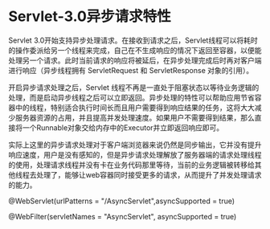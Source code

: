 ﻿# Servlet-3.0异步请求特性

Servlet 3.0开始支持异步处理请求。在接收到请求之后，Servlet线程可以将耗时的操作委派给另一个线程来完成，自己在不生成响应的情况下返回至容器，以便能处理另一个请求。此时当前请求的响应将被延后，在异步处理完成后时再对客户端进行响应（异步线程拥有 ServletRequest 和 ServletResponse 对象的引用）。

开启异步请求处理之后，Servlet 线程不再是一直处于阻塞状态以等待业务逻辑的处理，而是启动异步线程之后可以立即返回。异步处理的特性可以帮助应用节省容器中的线程，特别适合执行时间长而且用户需要得到响应结果的任务，这将大大减少服务器资源的占用，并且提高并发处理速度。如果用户不需要得到结果，那么直接将一个Runnable对象交给内存中的Executor并立即返回响应即可。

实际上这里的异步请求处理对于客户端浏览器来说仍然是同步输出，它并没有提升响应速度，用户是没有感知的，但是异步请求处理解放了服务器端的请求处理线程的使用，处理请求线程并没有卡在业务代码那里等待，当前的业务逻辑被转移给其他线程去处理了，能够让web容器同时接受更多的请求，从而提升了并发处理请求的能力。

@WebServlet(urlPatterns = "/AsyncServlet",asyncSupported = true)

@WebFilter(servletNames = "AsyncServlet", asyncSupported = true)

